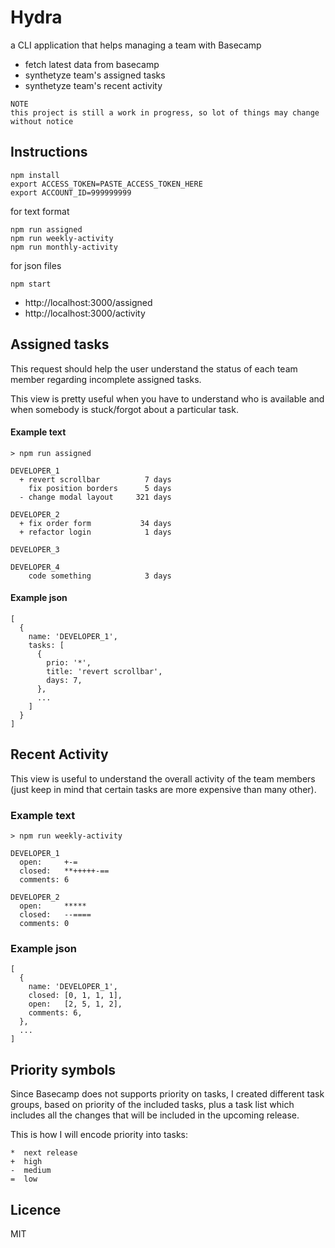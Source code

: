 # Hydra
a CLI application that helps managing a team with Basecamp

- fetch latest data from basecamp
- synthetyze team's assigned tasks
- synthetyze team's recent activity

```
NOTE
this project is still a work in progress, so lot of things may change without notice
```
## Instructions

```
npm install
export ACCESS_TOKEN=PASTE_ACCESS_TOKEN_HERE
export ACCOUNT_ID=999999999
```
for text format
```
npm run assigned
npm run weekly-activity
npm run monthly-activity
```

for json files
```
npm start
```
- http://localhost:3000/assigned
- http://localhost:3000/activity

## Assigned tasks
This request should help the user understand the status of each team member regarding incomplete assigned tasks.

This view is pretty useful when you have to understand who is available and when somebody is stuck/forgot about a particular task.

#### Example text
```
> npm run assigned

DEVELOPER_1
  + revert scrollbar          7 days
    fix position borders      5 days
  - change modal layout     321 days

DEVELOPER_2
  + fix order form           34 days
  + refactor login            1 days

DEVELOPER_3
  
DEVELOPER_4
    code something            3 days
```
#### Example json
```
[
  {
    name: 'DEVELOPER_1',
    tasks: [
      {
        prio: '*',
        title: 'revert scrollbar',
        days: 7,
      },
      ...
    ]
  }
]
```
## Recent Activity
This view is useful to understand the overall activity of the team members (just keep in mind that certain tasks are more expensive than many other).

### Example text

```
> npm run weekly-activity

DEVELOPER_1
  open:     +-=
  closed:   **+++++-==
  comments: 6

DEVELOPER_2
  open:     *****
  closed:   --====
  comments: 0
```
### Example json
```
[
  {
    name: 'DEVELOPER_1',
    closed: [0, 1, 1, 1],
    open:   [2, 5, 1, 2],
    comments: 6,
  },
  ...
]
```
## Priority symbols
Since Basecamp does not supports priority on tasks, I created different task groups, based on priority of the included tasks, plus a task list which includes all the changes that will be included in the upcoming release.

This is how I will encode priority into tasks:
```
*  next release
+  high
-  medium
=  low
```

## Licence
MIT
